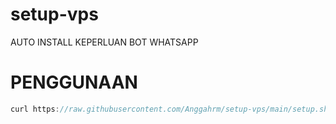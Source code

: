 # setup-vps
AUTO INSTALL KEPERLUAN BOT WHATSAPP


# PENGGUNAAN
```javascript
curl https://raw.githubusercontent.com/Anggahrm/setup-vps/main/setup.sh -o setup.sh && bash setup.sh
